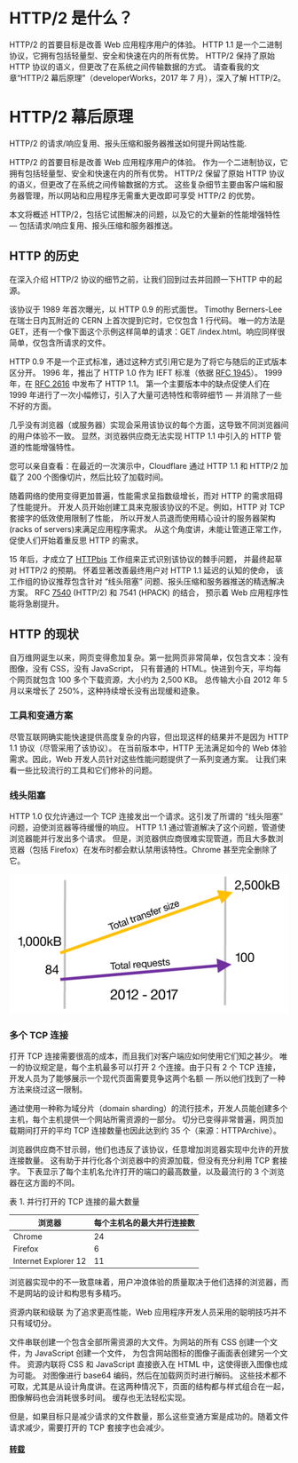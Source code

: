 # HTTP/2 是什么？

HTTP/2 的首要目标是改善 Web 应用程序用户的体验。
HTTP 1.1 是一个二进制协议，它拥有包括轻量型、安全和快速在内的所有优势。
HTTP/2 保持了原始 HTTP 协议的语义，但更改了在系统之间传输数据的方式。
请查看我的文章“HTTP/2 幕后原理”（developerWorks，2017 年 7 月），深入了解 HTTP/2。



# HTTP/2 幕后原理

HTTP/2 的请求/响应复用、报头压缩和服务器推送如何提升网站性能.


HTTP/2 的首要目标是改善 Web 应用程序用户的体验。
作为一个二进制协议，它拥有包括轻量型、安全和快速在内的所有优势。
HTTP/2 保留了原始 HTTP 协议的语义，但更改了在系统之间传输数据的方式。
这些复杂细节主要由客户端和服务器管理，所以网站和应用程序无需重大更改即可享受 HTTP/2 的优势。

本文将概述 HTTP/2，包括它试图解决的问题，以及它的大量新的性能增强特性 — 包括请求/响应复用、报头压缩和服务器推送。


## HTTP 的历史

在深入介绍 HTTP/2 协议的细节之前，让我们回到过去并回顾一下HTTP 中的起源。

该协议于 1989 年首次曝光，以 HTTP 0.9 的形式面世。
Timothy Berners-Lee 在瑞士日内瓦附近的 CERN 上首次提到它时，它仅包含 1 行代码。
唯一的方法是 GET，还有一个像下面这个示例这样简单的请求：GET /index.html。响应同样很简单，仅包含所请求的文件。

HTTP 0.9 不是一个正式标准，通过这种方式引用它是为了将它与随后的正式版本区分开。
1996 年，推出了 HTTP 1.0 作为 IEFT 标准（依据 [RFC 1945](https://tools.ietf.org/search/rfc1945)）。
1999 年，在 [RFC 2616](https://tools.ietf.org/search/rfc2616) 中发布了 HTTP 1.1。
第一个主要版本中的缺点促使人们在 1999 年进行了一次小幅修订，引入了大量可选特性和零碎细节 — 并消除了一些不好的方面。

几乎没有浏览器（或服务器）实现会采用该协议的每个方面，这导致不同浏览器间的用户体验不一致。
显然，浏览器供应商无法实现 HTTP 1.1 中引入的 HTTP 管道的性能增强特性。

您可以亲自查看：在最近的一次演示中，Cloudflare 通过 HTTP 1.1 和 HTTP/2 加载了 200 个图像切片，然后比较了加载时间。

随着网络的使用变得更加普遍，性能需求呈指数级增长，而对 HTTP 的需求阻碍了性能提升。
开发人员开始创建工具来克服该协议的不足。例如，HTTP 对 TCP 套接字的低效使用限制了性能，
所以开发人员退而使用精心设计的服务器架构(racks of servers)来满足应用程序需求。
从这个角度讲，未能让管道正常工作，促使人们开始着重反思 HTTP 的需求。

15 年后，才成立了 [HTTPbis](https://datatracker.ietf.org/wg/httpbis/charter/) 工作组来正式识别该协议的棘手问题，
并最终起草对 HTTP/2 的预期。
怀着显著改善最终用户对 HTTP 1.1 延迟的认知的使命，
该工作组的协议推荐包含针对 “线头阻塞” 问题、报头压缩和服务器推送的精选解决方案。
RFC [7540](https://tools.ietf.org/html/rfc7540) (HTTP/2) 和 7541 (HPACK) 的结合，
预示着 Web 应用程序性能将急剧提升。


## HTTP 的现状

自万维网诞生以来，网页变得愈加复杂。第一批网页非常简单，仅包含文本：没有图像，没有 CSS，没有 JavaScript，
只有普通的 HTML。快进到今天，平均每个网页就包含 100 多个下载资源，大小约为 2,500 KB。
总传输大小自 2012 年 5 月以来增长了 250%，这种持续增长没有出现缓和迹象。

### 工具和变通方案
尽管互联网确实能快速提供高度复杂的内容，但出现这样的结果并不是因为 HTTP 1.1 协议（尽管采用了该协议）。
在当前版本中，HTTP 无法满足如今的 Web 体验需求。因此，Web 开发人员针对这些性能问题提供了一系列变通方案。
让我们来看一些比较流行的工具和它们修补的问题。

### 线头阻塞
HTTP 1.0 仅允许通过一个 TCP 连接发出一个请求。这引发了所谓的 “线头阻塞” 问题，迫使浏览器等待缓慢的响应。
HTTP 1.1 通过管道解决了这个问题，管道使浏览器能并行发出多个请求。
但是，浏览器供应商很难实现管道，而且大多数浏览器（包括 Firefox）在发布时都会默认禁用该特性。Chrome 甚至完全删除了它。


![](./images/http-1.1.png)


### 多个 TCP 连接
打开 TCP 连接需要很高的成本，而且我们对客户端应如何使用它们知之甚少。
唯一的协议规定是，每个主机最多可以打开 2 个连接。由于只有 2 个 TCP 连接，
开发人员为了能够展示一个现代页面需要竞争这两个名额 — 所以他们找到了一种方法来绕过这一限制。

通过使用一种称为域分片（domain sharding）的流行技术，开发人员能创建多个主机，每个主机提供一个网站所需资源的一部分。
切分已变得非常普遍，网页加载期间打开的平均 TCP 连接数量也因此达到约 35 个（来源：HTTPArchive）。

浏览器供应商不甘示弱，他们也违反了该协议，任意增加浏览器实现中允许的开放连接数量。
这有助于并行化各个浏览器中的资源加载，但没有充分利用 TCP 套接字。
下表显示了每个主机名允许打开的端口的最高数量，以及最流行的 3 个浏览器在这方面的不同。

表 1. 并行打开的 TCP 连接的最大数量


浏览器	| 每个主机名的最大并行连接数
--|--
Chrome	| 24
Firefox |	6
Internet Explorer 12| 	11



浏览器实现中的不一致意味着，用户冲浪体验的质量取决于他们选择的浏览器，而不是网站的设计和构思有多精巧。

资源内联和级联
为了追求更高性能，Web 应用程序开发人员采用的聪明技巧并不只有域切分。

文件串联创建一个包含全部所需资源的大文件。为网站的所有 CSS 创建一个文件，为 JavaScript 创建一个文件，
为包含网站图标的图像子画面表创建另一个文件。
资源内联将 CSS 和 JavaScript 直接嵌入在 HTML 中，这使得嵌入图像也成为可能。
对图像进行 base64 编码，然后在加载网页时进行解码。
这些技术都不可取，尤其是从设计角度讲。在这两种情况下，页面的结构都与样式组合在一起，图像解码也会消耗很多时间。
缓存也无法轻松实现。

但是，如果目标只是减少请求的文件数量，那么这些变通方案是成功的。随着文件请求减少，需要打开的 TCP 套接字也会减少。
















#### [转载](https://www.ibm.com/developerworks/cn/web/wa-http2-under-the-hood/index.html)